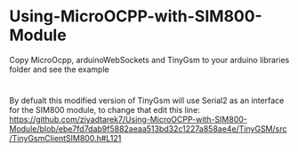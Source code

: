 # Using-MicroOCPP-with-SIM800-Module

Copy MicroOcpp, arduinoWebSockets and TinyGsm to your arduino libraries folder and see the example
#
By defualt this modified version of TinyGsm will use Serial2 as an interface for the SIM800 module, to change that edit this line:
https://github.com/ziyadtarek7/Using-MicroOCPP-with-SIM800-Module/blob/ebe7fd7dab9f5882aeaa513bd32c1227a858ae4e/TinyGSM/src/TinyGsmClientSIM800.h#L121
